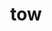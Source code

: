 ---
category: 3-letters
denotation: null
name: tow
reference_link: https://www.etymonline.com/word/tow
root_language: null
root_name: null
title: tow
type: free
word_sums:
- respelling: tow
  sum: 'Tow + '
---